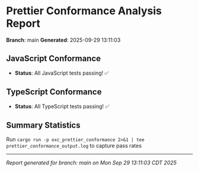 # Prettier Conformance Analysis Report

**Branch**: main
**Generated**: 2025-09-29 13:11:03

## JavaScript Conformance

- **Status**: All JavaScript tests passing! ✅

## TypeScript Conformance

- **Status**: All TypeScript tests passing! ✅

## Summary Statistics

Run `cargo run -p oxc_prettier_conformance 2>&1 | tee prettier_conformance_output.log` to capture pass rates

---

_Report generated for branch: main on Mon Sep 29 13:11:03 CDT 2025_
